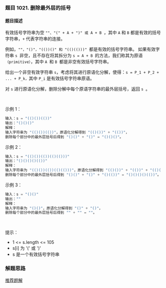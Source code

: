 ### 题目 1021. 删除最外层的括号
#### 题目描述
有效括号字符串为空 `""、"(" + A + ")" 或 A + B `，其中 `A` 和 `B` 都是有效的括号字符串，`+` 代表字符串的连接。

例如，`""，"()"，"(())()" 和 "(()(()))" `都是有效的括号字符串。
如果有效字符串 `s `非空，且不存在将其拆分为 `s = A + B `的方法，我们称其为原语`（primitive）`，其中 `A `和 `B `都是非空有效括号字符串。

给出一个非空有效字符串 `s`，考虑将其进行原语化分解，使得：`s = P_1 + P_2 + ... + P_k，`其中 `P_i` 是有效括号字符串原语。

对 `s` 进行原语化分解，删除分解中每个原语字符串的最外层括号，返回 `s `。

 

示例 1：

```js
输入：s = "(()())(())"
输出："()()()"
解释：
输入字符串为 "(()())(())"，原语化分解得到 "(()())" + "(())"，
删除每个部分中的最外层括号后得到 "()()" + "()" = "()()()"。
```
示例 2：

```js
输入：s = "(()())(())(()(()))"
输出："()()()()(())"
解释：
输入字符串为 "(()())(())(()(()))"，原语化分解得到 "(()())" + "(())" + "(()(()))"，
删除每个部分中的最外层括号后得到 "()()" + "()" + "()(())" = "()()()()(())"。
```
示例 3：

```js
输入：s = "()()"
输出：""
解释：
输入字符串为 "()()"，原语化分解得到 "()" + "()"，
删除每个部分中的最外层括号后得到 "" + "" = ""。
```
 

提示：

- 1 <= s.length <= 105
- s[i] 为 '(' 或 ')'
- s 是一个有效括号字符串

### 解题思路
[推荐题解](https://leetcode-cn.com/problems/remove-outermost-parentheses/solution/ji-shu-fa-shan-chu-zui-wai-ceng-de-gua-h-55id/)